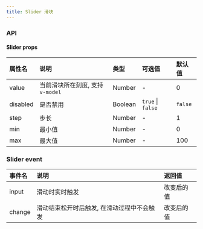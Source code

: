 ```yaml
---
title: Slider 滑块
---
```


<ClientOnly>
  <demo-slider />
</ClientOnly>

### API

#### Slider props

|  属性名 | 说明 | 类型 | 可选值 | 默认值 |
| :------------ | :------------ | :------------ | :------------ | :------------ |
| value | 当前滑块所在刻度, 支持 `v-model`  | Number | - | 0 |
| disabled | 是否禁用 | Boolean | `true` \| `false` | `false` |
| step | 步长 | Number | - | 1 |
| min | 最小值 | Number | - | 0 |
| max | 最大值 | Number | - | 100 |

### Slider event

| 事件名 | 说明 | 返回值 |
| :------------ | :------------ | :------------ |
| input | 滑动时实时触发 | 改变后的值 |
| change | 滑动结束松开时后触发, 在滑动过程中不会触发 | 改变后的值 |